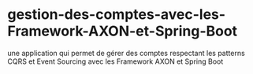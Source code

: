 # gestion-des-comptes-avec-les-Framework-AXON-et-Spring-Boot
une application qui permet de gérer des comptes respectant les patterns CQRS et Event Sourcing avec les Framework AXON et Spring Boot 
